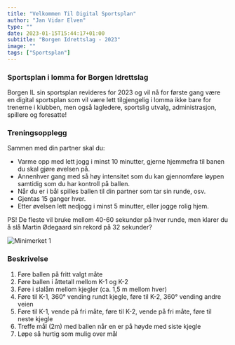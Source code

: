 ```yaml
---
title: "Velkommen Til Digital Sportsplan"
author: "Jan Vidar Elven"
type: ""
date: 2023-01-15T15:44:17+01:00
subtitle: "Borgen Idrettslag - 2023"
image: ""
tags: ["Sportsplan"]
---
```

### Sportsplan i lomma for Borgen Idrettslag

Borgen IL sin sportsplan revideres for 2023 og vil nå for første gang være en digital sportsplan som vil være lett tilgjengelig i lomma ikke bare for trenerne i klubben, men også lagledere, sportslig utvalg, administrasjon, spillere og foresatte!

### Treningsopplegg

Sammen med din partner skal du:

* Varme opp med lett jogg i minst 10 minutter, gjerne hjemmefra til banen du skal gjøre øvelsen på.
* Annenhver gang med så høy intensitet som du kan gjennomføre løypen samtidig som du har kontroll på ballen.
* Når du er i bål spilles ballen til din partner som tar sin runde, osv.
* Gjentas 15 ganger hver.
* Etter øvelsen lett nedjogg i minst 5 minutter, eller jogge rolig hjem.

PS! De fleste vil bruke mellom 40-60 sekunder på hver runde, men klarer du å slå Martin Ødegaard sin rekord på 32 sekunder?

![Minimerket 1](/img/Minimerket1.png)

### Beskrivelse

1. Føre ballen på fritt valgt måte
2. Føre ballen i åttetall mellom K-1 og K-2
3. Føre i slalåm mellom kjegler (ca. 1,5 m mellom hver)
4. Føre til K-1, 360° vending rundt kjegle, føre til K-2, 360° vending andre veien
5. Føre til K-1, vende på fri måte, føre til K-2, vende på fri måte, føre til neste kjegle
6. Treffe mål (2m) med ballen når en er på høyde med siste kjegle
7. Løpe så hurtig som mulig over mål